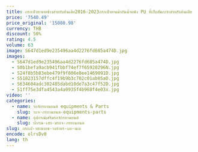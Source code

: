 ```yaml
---
title: กระเป๋าสะพายข้างสำหรับอินเดีย2016-2023กระเป๋าอานม้ากันน้ำหนัง PU ที่เก็บสัมภาระสำหรับอินเดีย
price: '7540.49'
price_original: '15080.98'
currency: THB
discount: 50%
rating: 4.5
volume: 63
image: S647d1ed9e235496aa4d2276fd685a474D.jpg
images:
  - S647d1ed9e235496aa4d2276fd685a474D.jpg
  - S0b1befa9acb941fbbf74ef7f65920296N.jpg
  - S24f8b5b83ebe479f9f806e8ee1469091D.jpg
  - S51823157dffc4f19b9b3c702c01ab05aD.jpg
  - S634604adc302485dabd10de7a3c47f52D.jpg
  - S1ff75e3dfa4543a4a0935f4b968f4e03x.jpg
video: ''
categories:
  - name: รถจักรยานยนต์ equipments & Parts
    slug: รถจ-กรยานยนต-equipments-parts
  - name: อุปกรณ์เสริมรถจักรยานยนต์
    slug: ปกรณ-เสร-มรถจ-กรยานยนต
slug: กระเป-าสะพายข-างสำหร-บอ-นเด
encode: olrsDv0
lang: th
---
```

  